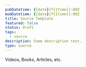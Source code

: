 ```yaml
---
pubDatetime: {{date}}T{{time}}:00Z
modDatetime: {{date}}T{{time}}:00Z
title: Source Template
featured: false
status: draft
tags:
  - source
description: Some description text.
type: source
---
```


Videos, Books, Articles, etc.
